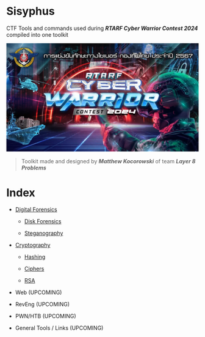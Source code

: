 # **Sisyphus**

CTF Tools and commands used during _**RTARF Cyber Warrior Contest 2024**_ compiled into one toolkit

![RTARF CWC 2024 Main Graphic](https://github.com/mattkoco/Sisyphus/blob/main/Screenshot%202024-07-08%20094737.png)

> Toolkit made and designed by ***Matthew Kocorowski*** of team ***Layer 8 Problems***

# Index

- [Digital Forensics](https://github.com/mattkoco/Sisyphus/tree/main/Forensics%20(DF))
  
  - [Disk Forensics](https://github.com/mattkoco/Sisyphus/blob/main/Forensics%20(DF)/Disk%20Forensics.md)
    
  - [Steganography](https://github.com/mattkoco/Sisyphus/blob/main/Forensics%20(DF)/Stego.md)

- [Cryptography](https://github.com/mattkoco/Sisyphus/tree/main/Cryptography)

  - [Hashing](https://github.com/mattkoco/Sisyphus/tree/main/Cryptography/Hashing.md)
 
  - [Ciphers](https://github.com/mattkoco/Sisyphus/tree/main/Cryptography/Ciphers.md)
 
  - [RSA](https://github.com/mattkoco/Sisyphus/tree/main/Cryptography/RSA.md)
 
- Web (UPCOMING)

- RevEng (UPCOMING)

- PWN/HTB (UPCOMING)

- General Tools / Links (UPCOMING)


